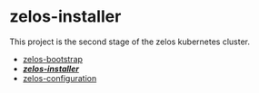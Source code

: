 # zelos-installer

This project is the second stage of the zelos kubernetes cluster.

- [zelos-bootstrap](https://github.com/jakoberpf/zelos-bootstrap)
- [***zelos-installer***](https://github.com/jakoberpf/zelos-installer)
- [zelos-configuration](https://github.com/jakoberpf/zelos-configuration)
